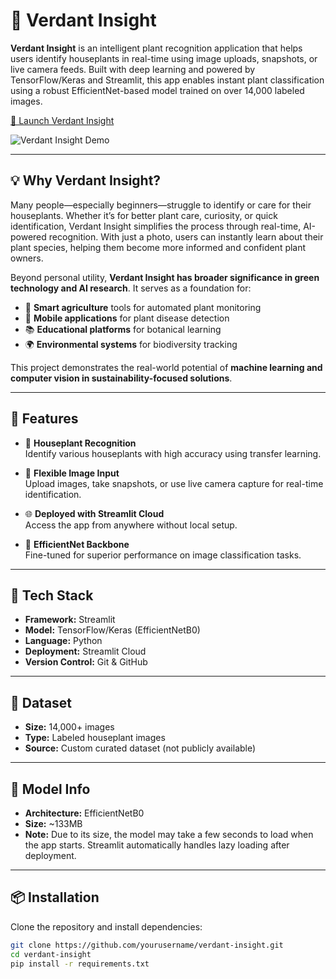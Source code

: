 # 🌿 Verdant Insight

**Verdant Insight** is an intelligent plant recognition application that helps users identify houseplants in real-time using image uploads, snapshots, or live camera feeds. Built with deep learning and powered by TensorFlow/Keras and Streamlit, this app enables instant plant classification using a robust EfficientNet-based model trained on over 14,000 labeled images.

[🌿 Launch Verdant Insight](https://verdant-insight-v84tnlommdoot4agzycacm.streamlit.app)

![Verdant Insight Demo](https://github.com/user-attachments/assets/c47bf64c-934b-4601-97d3-5aa64b8f1e48)

---

## 💡 Why Verdant Insight?

Many people—especially beginners—struggle to identify or care for their houseplants. Whether it’s for better plant care, curiosity, or quick identification, Verdant Insight simplifies the process through real-time, AI-powered recognition. With just a photo, users can instantly learn about their plant species, helping them become more informed and confident plant owners.

Beyond personal utility, **Verdant Insight has broader significance in green technology and AI research**. It serves as a foundation for:

- 🌾 **Smart agriculture** tools for automated plant monitoring  
- 📱 **Mobile applications** for plant disease detection  
- 📚 **Educational platforms** for botanical learning  
- 🌍 **Environmental systems** for biodiversity tracking

This project demonstrates the real-world potential of **machine learning and computer vision in sustainability-focused solutions**.

---

## 🚀 Features

- 🌱 **Houseplant Recognition**  
  Identify various houseplants with high accuracy using transfer learning.

- 📸 **Flexible Image Input**  
  Upload images, take snapshots, or use live camera capture for real-time identification.

- 🌐 **Deployed with Streamlit Cloud**  
  Access the app from anywhere without local setup.

- 🧠 **EfficientNet Backbone**  
  Fine-tuned for superior performance on image classification tasks.

---

## 🧪 Tech Stack

- **Framework:** Streamlit  
- **Model:** TensorFlow/Keras (EfficientNetB0)  
- **Language:** Python  
- **Deployment:** Streamlit Cloud  
- **Version Control:** Git & GitHub

---

## 📁 Dataset

- **Size:** 14,000+ images  
- **Type:** Labeled houseplant images  
- **Source:** Custom curated dataset (not publicly available)

---

## 🧠 Model Info

- **Architecture:** EfficientNetB0  
- **Size:** ~133MB  
- **Note:** Due to its size, the model may take a few seconds to load when the app starts. Streamlit automatically handles lazy loading after deployment.

---

## 📦 Installation

Clone the repository and install dependencies:

```bash
git clone https://github.com/yourusername/verdant-insight.git
cd verdant-insight
pip install -r requirements.txt
